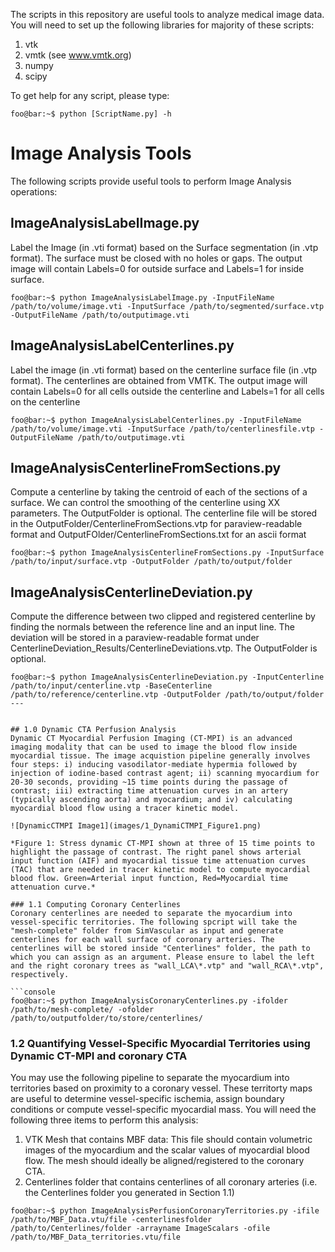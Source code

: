 The scripts in this repository are useful tools to analyze medical image data. You will need to set up the following libraries for majority of these scripts:
1. vtk 
2. vmtk (see www.vmtk.org)
3. numpy
4. scipy

To get help for any script, please type:
```console
foo@bar:~$ python [ScriptName.py] -h
```
# Image Analysis Tools
The following scripts provide useful tools to perform Image Analysis operations:

## ImageAnalysisLabelImage.py
Label the Image (in .vti format) based on the Surface segmentation (in .vtp format). The surface must be closed with no holes or gaps. The output image will contain Labels=0 for outside surface and Labels=1 for inside surface.
```console
foo@bar:~$ python ImageAnalysisLabelImage.py -InputFileName /path/to/volume/image.vti -InputSurface /path/to/segmented/surface.vtp -OutputFileName /path/to/outputimage.vti
``` 
## ImageAnalysisLabelCenterlines.py
Label the image (in .vti format) based on the centerline surface file (in .vtp format). The centerlines are obtained from VMTK. The output image will contain Labels=0 for all cells outside the centerline and Labels=1 for all cells on the centerline
```console
foo@bar:~$ python ImageAnalysisLabelCenterlines.py -InputFileName /path/to/volume/image.vti -InputSurface /path/to/centerlinesfile.vtp -OutputFileName /path/to/outputimage.vti
```
## ImageAnalysisCenterlineFromSections.py
Compute a centerline by taking the centroid of each of the sections of a surface. We can control the smoothing of the centerline using XX parameters. The OutputFolder is optional. The centerline file will be stored in the OutputFolder/CenterlineFromSections.vtp for paraview-readable format and OutputFOlder/CenterlineFromSections.txt for an ascii format
```console
foo@bar:~$ python ImageAnalysisCenterlineFromSections.py -InputSurface /path/to/input/surface.vtp -OutputFolder /path/to/output/folder
```

## ImageAnalysisCenterlineDeviation.py
Compute the difference between two clipped and registered centerline by finding the normals between the reference line and an input line. The deviation will be
stored in a paraview-readable format under CenterlineDeviation_Results/CenterlineDeviations.vtp. The OutputFolder is optional. 
```console
foo@bar:~$ python ImageAnalysisCenterlineDeviation.py -InputCenterline /path/to/input/centerline.vtp -BaseCenterline /path/to/reference/centerline.vtp -OutputFolder /path/to/output/folder
---


## 1.0 Dynamic CTA Perfusion Analysis
Dynamic CT Myocardial Perfusion Imaging (CT-MPI) is an advanced imaging modality that can be used to image the blood flow inside myocardial tissue. The image acquistion pipeline generally involves four steps: i) inducing vasodilator-mediate hypermia followed by injection of iodine-based contrast agent; ii) scanning myocardium for 20-30 seconds, providing ~15 time points during the passage of contrast; iii) extracting time attenuation curves in an artery (typically ascending aorta) and myocardium; and iv) calculating myocardial blood flow using a tracer kinetic model. 

![DynamicCTMPI Image1](images/1_DynamiCTMPI_Figure1.png)

*Figure 1: Stress dynamic CT-MPI shown at three of 15 time points to highlight the passage of contrast. The right panel shows arterial input function (AIF) and myocardial tissue time attenuation curves (TAC) that are needed in tracer kinetic model to compute myocardial blood flow. Green=Arterial input function, Red=Myocardial time attenuation curve.* 

### 1.1 Computing Coronary Centerlines
Coronary centerlines are needed to separate the myocardium into vessel-specific territories. The following spcript will take the "mesh-complete" folder from SimVascular as input and generate centerlines for each wall surface of coronary arteries. The centerlines will be stored inside "Centerlines" folder, the path to which you can assign as an argument. Please ensure to label the left and the right coronary trees as "wall_LCA\*.vtp" and "wall_RCA\*.vtp", respectively.

```console
foo@bar:~$ python ImageAnalysisCoronaryCenterlines.py -ifolder /path/to/mesh-complete/ -ofolder /path/to/outputfolder/to/store/centerlines/
```


### 1.2 Quantifying Vessel-Specific Myocardial Territories using Dynamic CT-MPI and coronary CTA
 You may use the following pipeline to separate the myocardium into territories based on proximity to a coronary vessel. These territorty maps are useful to determine vessel-specific ischemia, assign boundary conditions or compute vessel-specific myocardial mass. You will need the following three items to perform this analysis:
1. VTK Mesh that contains MBF data: This file should contain volumetric images of the myocardium and the scalar values of myocardial blood flow. The mesh should ideally be aligned/registered to the coronary CTA.
2. Centerlines folder that contains centerlines of all coronary arteries (i.e. the Centerlines folder you generated in Section 1.1)

```console
foo@bar:~$ python ImageAnalysisPerfusionCoronaryTerritories.py -ifile /path/to/MBF_Data.vtu/file -centerlinesfolder /path/to/Centerlines/folder -arrayname ImageScalars -ofile /path/to/MBF_Data_territories.vtu/file
``` 



 

